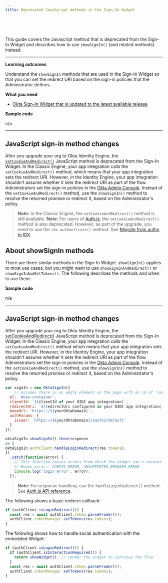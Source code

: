 ```yaml
---
title: Deprecated JavaScript methods in the Sign-In Widget
---
```


<ApiLifecycle access="ie" /><br>
<ApiLifecycle access="Limited GA" /><br>

This guide covers the Javascript method that is deprecated from the Sign-In Widget and describes how to use `showSignIn()` (and related methods) instead.

---

**Learning outcomes**

Understand the `showSignIn` methods that are used in the Sign-In Widget so that you can set the redirect URI based on the sign-in policies that the Administrator defines.

**What you need**

* [Okta Sign-In Widget that is updated to the latest available release](/docs/guides/oie-upgrade-sign-in-widget/main/)

**Sample code**

n/a

---

## JavaScript sign-in method changes

After you upgrade your org to Okta Identity Engine, the [`setCookieAndRedirect()`](https://github.com/okta/okta-signin-widget#renderel) JavaScript method is deprecated from the Sign-In Widget. In the Classic Engine, your app integration calls the `setCookieAndRedirect()` method, which means that your app integration sets the redirect URI. However, in the Identity Engine, your app integration shouldn't assume whether it sets the redirect URI as part of the flow. Administrators set the sign-in policies in the [Okta Admin Console](https://help.okta.com/okta_help.htm?type=oie&id=ext-oie-policies). Instead of the `setCookieAndRedirect()` method, use the `showSignIn()` method to resolve the returned promise or redirect it, based on the Administrator's policy.

> **Note:** In the Classic Engine, the `setCookieAndRedirect()` method is still available.
> **Note:** For users of [Auth.js](https://github.com/okta/okta-auth-js), the `setCookieAndRedirect()` method is also deprecated. However, as part of the upgrade, you need to use the `idx.authenticate()` method. See [Migrate from authn to IDX](https://github.com/okta/okta-auth-js/blob/master/docs/migrate-from-authn-to-idx.md#new-methods).
## About showSignIn methods

There are three similar methods in the Sign-In Widget. `showSignIn()` applies to most use cases, but you might want to use `showSignInAndRedirect()` or `showSignInAndGetTokens()`. The following describes the methods and when to use them:

**Sample code**

n/a

---

## JavaScript sign-in method changes

After you upgrade your org to Okta Identity Engine, the [setCookieAndRedirect()](https://github.com/okta/okta-signin-widget#renderel) JavaScript method is deprecated from the Sign-In Widget. In the Classic Engine, your app integration calls the `setCookieAndRedirect()` method which means that your app integration sets the redirect URI. However, in the Identity Engine, your app integration shouldn't assume whether it sets the redirect URI as part of the flow. Administrators set the sign-in policies in the [Okta Admin Console](https://help.okta.com/okta_help.htm?type=oie&id=ext-oie-policies). Instead of the `setCookieAndRedirect()` method, use the `showSignIn()` method to resolve the returned promise or redirect it, based on the Administrator's policy.

```javascript
var signIn = new OktaSignIn({
    // Assumes there is an empty element on the page with an id of 'osw-container'  el: `#osw-container`,
  el: '#osw-container',
  clientId: `${clientId of your OIDC app integration}`,
  redirectUri: `${redirectUri configured in your OIDC app integration}`,
  baseUrl: `https://${yourOktaDomain}`,
  authParams: {
    issuer: `https://${yourOktaDomain}/oauth2/default`
  }
});

oktaSignIn.showSignIn().then(response
=> {
oktaSignIn.authClient.handleLoginRedirect(res.tokens);
})
  .catch(function(error) {
    // This function causes errors from which the widget can't recover.
    // Known errors: CONFIG_ERROR, UNSUPPORTED_BROWSER_ERROR
    console.log('login error', error);
  });
```

> **Note:** For response handling, use the `handleLoginRedirect()` method. See [Auth.js API reference](https://github.com/okta/okta-auth-js#handleloginredirecttokens-originaluri).

The following shows a basic redirect callback:
```javascript
if (authClient.isLoginRedirect()) {
  const res = await authClient.token.parseFromUrl();
  authClient.tokenManager.setTokens(res.tokens);
}
```

The following shows how to handle social authentication with the embedded Widget:
```javascript
if (authClient.isLoginRedirect()) {
  if (authClient.isInteractionRequired()) {
    return showWidget(); // render the widget to continue the flow
  }
  const res = await authClient.token.parseFromUrl();
  authClient.tokenManager.setTokens(res.tokens);
}
```
